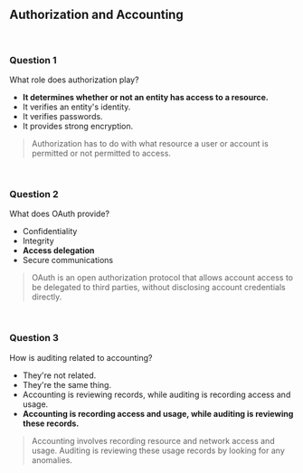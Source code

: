 ## Authorization and Accounting

<br>

### Question 1

What role does authorization play?

* **It determines whether or not an entity has access to a resource.**
* It verifies an entity's identity.
* It verifies passwords.
* It provides strong encryption.

> Authorization has to do with what resource a user or account is permitted or not permitted to access.

<br>

### Question 2

What does OAuth provide?

* Confidentiality
* Integrity
* **Access delegation**
* Secure communications

> OAuth is an open authorization protocol that allows account access to be delegated to third parties, without disclosing account credentials directly.

<br>

### Question 3

How is auditing related to accounting?

* They're not related.
* They're the same thing.
* Accounting is reviewing records, while auditing is recording access and usage.
* **Accounting is recording access and usage, while auditing is reviewing these records.**

> Accounting involves recording resource and network access and usage. Auditing is reviewing these usage records by looking for any anomalies.